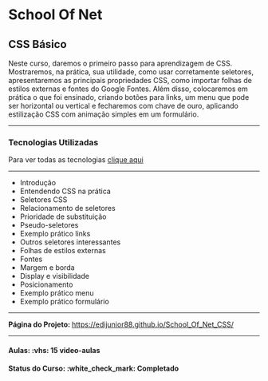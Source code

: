 <h1>School Of Net</h1>
<h2>CSS Básico</h2>

<p>
Neste curso, daremos o primeiro passo para aprendizagem de CSS. Mostraremos, na prática, sua utilidade, como usar corretamente seletores, apresentaremos as principais propriedades CSS, como importar folhas de estilos externas e fontes do Google Fontes. Além disso, colocaremos em prática o que foi ensinado, criando botões para links, um menu que pode ser horizontal ou vertical e fecharemos com chave de ouro, aplicando estilização CSS com animação simples em um formulário.</p>

<hr>

<h3>Tecnologias Utilizadas</h3>

Para ver todas as tecnologias [clique aqui](/techstack.md)

<hr>

<ul>
  <li>Introdução</li>
  <li>Entendendo CSS na prática</li>
  <li>Seletores CSS</li>
  <li>Relacionamento de seletores</li>
  <li>Prioridade de substituição</li>
  <li>Pseudo-seletores</li>
  <li>Exemplo prático links</li>
  <li>Outros seletores interessantes</li>
  <li>Folhas de estilos externas</li>
  <li>Fontes</li>
  <li>Margem e borda</li>
  <li>Display e visibilidade</li>
  <li>Posicionamento</li>
  <li>Exemplo prático menu</li>
  <li>Exemplo prático formulário</li>
</ul>

<hr>

<strong>Página do Projeto: </strong> <a href="https://edijunior88.github.io/School_Of_Net_CSS/">https://edijunior88.github.io/School_Of_Net_CSS/</a>

<hr>

<h4><b>Aulas:</b> :vhs: 15 video-aulas</h4>
<h4><b>Status do Curso:</b> :white_check_mark: Completado</h4>
